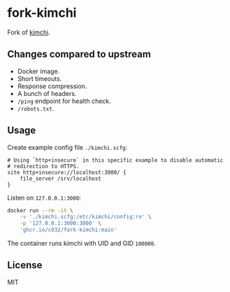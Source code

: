 # fork-kimchi

Fork of [kimchi][].

## Changes compared to upstream

* Docker image.
* Short timeouts.
* Response compression.
* A bunch of headers.
* `/ping` endpoint for health check.
* `/robots.txt`.

## Usage

Create example config file `./kimchi.scfg`:

```scfg
# Using `http+insecure` in this specific example to disable automatic
# redirection to HTTPS.
site http+insecure://localhost:3000/ {
    file_server /srv/localhost
}
```

Listen on `127.0.0.1:3000`:

```sh
docker run --rm -it \
    -v './kimchi.scfg:/etc/kimchi/config:ro' \
    -p '127.0.0.1:3000:3000' \
    'ghcr.io/c032/fork-kimchi:main'
```

The container runs kimchi with UID and GID `100000`.

## License

MIT

[kimchi]: https://sr.ht/~emersion/kimchi
